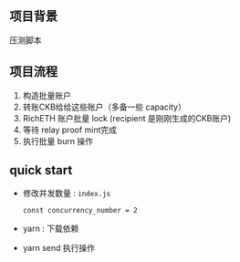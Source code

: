 ## 项目背景

压测脚本

## 项目流程

1. 构造批量账户
2. 转账CKB给给这些账户（多备一些 capacity）
3. RichETH 账户批量 lock (recipient 是刚刚生成的CKB账户)
4. 等待 relay proof mint完成
5. 执行批量 burn 操作
 
## quick start

- 修改并发数量 : `index.js`
  
  `const concurrency_number = 2`
- yarn : 下载依赖
- yarn send 执行操作

